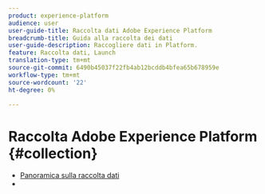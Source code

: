 ```yaml
---
product: experience-platform
audience: user
user-guide-title: Raccolta dati Adobe Experience Platform
breadcrumb-title: Guida alla raccolta dei dati
user-guide-description: Raccogliere dati in Platform.
feature: Raccolta dati, Launch
translation-type: tm+mt
source-git-commit: 6490b45037f22fb4ab12bcddb4bfea65b678959e
workflow-type: tm+mt
source-wordcount: '22'
ht-degree: 0%

---
```



# Raccolta Adobe Experience Platform {#collection}

- [Panoramica sulla raccolta dati](home.md)
- 
